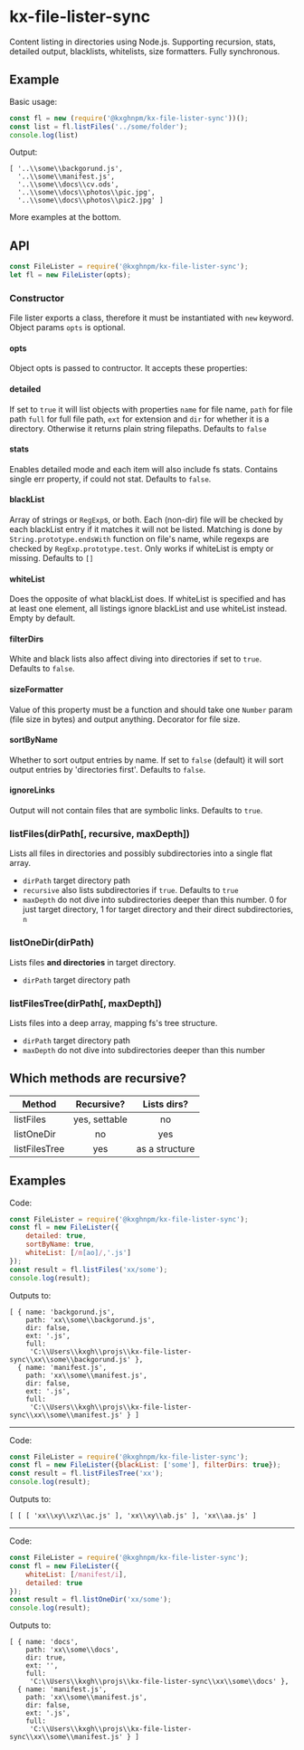 # kx-file-lister-sync

Content listing in directories using Node.js. Supporting recursion, stats, detailed output, blacklists, whitelists, size formatters.
Fully synchronous.

## Example

Basic usage:

```javascript
const fl = new (require('@kxghnpm/kx-file-lister-sync'))();
const list = fl.listFiles('../some/folder');
console.log(list)
```
Output:
```
[ '..\\some\\backgorund.js',
  '..\\some\\manifest.js',
  '..\\some\\docs\\cv.ods',
  '..\\some\\docs\\photos\\pic.jpg',
  '..\\some\\docs\\photos\\pic2.jpg' ]
```

More examples at the bottom.

## API

```javascript
const FileLister = require('@kxghnpm/kx-file-lister-sync');
let fl = new FileLister(opts);
```

### Constructor

File lister exports a class, therefore it must be instantiated with ``new`` keyword. Object params ``opts`` is optional.

#### opts

Object opts is passed to contructor. It accepts these properties:

#### detailed

If set to `true` it will list objects with properties
`name` for file name,
`path` for file path
`full` for full file path,
`ext` for extension and
`dir` for whether it is a directory.
Otherwise it returns plain string filepaths. Defaults to `false`

#### stats

Enables detailed mode and each item will also include fs stats. Contains single err property, if could not stat.
Defaults to `false`.

#### blackList

Array of strings or `RegExp`s, or both. Each (non-dir) file will be checked by each blackList entry if it matches it will not be listed.
Matching is done by `String.prototype.endsWith` function on file's name, while regexps are checked by `RegExp.prototype.test`.
Only works if whiteList is empty or missing. Defaults to `[]`

#### whiteList

Does the opposite of what blackList does. If whiteList is specified and has at least one element, all listings ignore blackList
and use whiteList instead. Empty by default.

#### filterDirs

White and black lists also affect diving into directories if set to `true`. Defaults to `false`.

#### sizeFormatter

Value of this property must be a function and should take one `Number` param (file size in bytes) and output anything.
Decorator for file size.

#### sortByName

Whether to sort output entries by name. If set to `false` (default) it will sort output entries by 'directories first'.
Defaults to `false`.

#### ignoreLinks

Output will not contain files that are symbolic links. Defaults to `true`.

### listFiles(dirPath[, recursive, maxDepth])

Lists all files in directories and possibly subdirectories into a single flat array.
  * `dirPath` target directory path
  * `recursive` also lists subdirectories if `true`. Defaults to `true`
  * `maxDepth` do not dive into subdirectories deeper than this number. 0 for just target directory, 1 for target directory
  and their direct subdirectories, `n`

### listOneDir(dirPath)

Lists files **and directories** in target directory.

  * `dirPath` target directory path

### listFilesTree(dirPath[, maxDepth])

Lists files into a deep array, mapping fs's tree structure. 

  * `dirPath` target directory path
  * `maxDepth` do not dive into subdirectories deeper than this number
  
## Which methods are recursive?

| Method        | Recursive?    | Lists dirs?   |
| ------------- |:-------------:|:-------------:|
| listFiles     | yes, settable | no            |
| listOneDir    | no            | yes           |
| listFilesTree | yes           | as a structure|

  
## Examples

Code:

```javascript
const FileLister = require('@kxghnpm/kx-file-lister-sync');
const fl = new FileLister({
    detailed: true,
    sortByName: true,
    whiteList: [/m[ao]/,'.js']
});
const result = fl.listFiles('xx/some');
console.log(result);
```

Outputs to:
```
[ { name: 'backgorund.js',
    path: 'xx\\some\\backgorund.js',
    dir: false,
    ext: '.js',
    full:
     'C:\\Users\\kxgh\\projs\\kx-file-lister-sync\\xx\\some\\backgorund.js' },
  { name: 'manifest.js',
    path: 'xx\\some\\manifest.js',
    dir: false,
    ext: '.js',
    full:
     'C:\\Users\\kxgh\\projs\\kx-file-lister-sync\\xx\\some\\manifest.js' } ]
```
---

Code:

```javascript
const FileLister = require('@kxghnpm/kx-file-lister-sync');
const fl = new FileLister({blackList: ['some'], filterDirs: true});
const result = fl.listFilesTree('xx');
console.log(result);
```

Outputs to:
```
[ [ [ 'xx\\xy\\xz\\ac.js' ], 'xx\\xy\\ab.js' ], 'xx\\aa.js' ]
```
---

Code:

```javascript
const FileLister = require('@kxghnpm/kx-file-lister-sync');
const fl = new FileLister({
    whiteList: [/manifest/i],
    detailed: true
});
const result = fl.listOneDir('xx/some');
console.log(result);
```

Outputs to:

```
[ { name: 'docs',
    path: 'xx\\some\\docs',
    dir: true,
    ext: '',
    full:
     'C:\\Users\\kxgh\\projs\\kx-file-lister-sync\\xx\\some\\docs' },
  { name: 'manifest.js',
    path: 'xx\\some\\manifest.js',
    dir: false,
    ext: '.js',
    full:
     'C:\\Users\\kxgh\\projs\\kx-file-lister-sync\\xx\\some\\manifest.js' } ]
```
